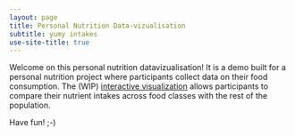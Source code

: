 ```yaml
---
layout: page
title: Personal Nutrition Data-vizualisation
subtitle: yumy intakes
use-site-title: true
---
```


Welcome on this personal nutrition datavizualisation!
It is a demo built for a personal nutrition project where participants collect data on their food consumption.
The (WIP) [interactive visualization](explore) allows participants to compare their nutrient intakes across food classes with the rest of the population.

Have fun! ;-)
